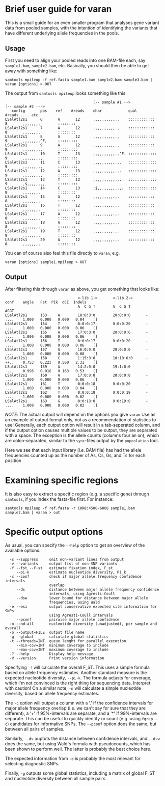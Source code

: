 # Brief user guide for varan

This is a small guide for an even smaller program that analyses gene
variant data from pooled samples, with the intention of identifying
the variants that have different underlying allele frequencies in the
pools.

## Usage

First you need to align your pooled reads into one BAM-file each, say
`sample1.bam`, `sample2.bam`, etc.
Basically, you should then be able to get away with something like:

~~~~~~
samtools mpileup -f ref.fasta sample1.bam sample2.bam sample3.bam | varan [options] > OUT
~~~~~~

The output from `samtools mpileup` looks something like this:

~~~~~~
                                        [-- sample #1 -->               [-- sample #2 --->    
   contig       pos    ref    #reads    char            qual            #reads .... etc
LSalAtl2s1      6       A       12      ,,,,,,,,,,.,    ::::::::::::    8       ,,,,,,,,        ::::::::
LSalAtl2s1      7       A       12      ,,,,,,,,,,.,    ::::::::::::    8       ,,,,,,,,        ::::::::
LSalAtl2s1      8       A       12      ,,,,,,,,,,.,    ::::::::::::    9       ,,,,,,,,^F,     :::::::::
LSalAtl2s1      9       A       12      ,,,,,,,,,,.,    ::::::::::::    9       ,,,,,,,,,       :::::::::
LSalAtl2s1      10      T       13      ,,,,,,,,,,.,^F. :::::::::::::   9       ,,,,,,,,,       :::::::::
LSalAtl2s1      11      C       13      ,,,,,,,,,,.,.   :::::::::::::   9       ,,,,,,,,,       :::::::::
LSalAtl2s1      12      A       13      ,,,,,,,,,,.,.   :::::::::::::   9       ,,,,,,,,,       :::::::::
LSalAtl2s1      13      T       13      ,,,,,,,,,,.,.   :::::::::::::   9       ,$,,,,,,,,      :::::::::
LSalAtl2s1      14      C       13      ,$,,,,,,,,,.,.  :::::::::::::   8       ,,,,,,,,        ::::::::
LSalAtl2s1      15      A       12      ,,,,,,,,,.,.    ::::::::::::    8       ,,,,,,,,        ::::::::
LSalAtl2s1      16      T       12      ,,,,,,,,,.,.    ::::::::::::    8       ,,,,,,,,        ::::::::
LSalAtl2s1      17      A       12      ,,,,,,,,,.,.    ::::::::::::    8       ,,,,,,,,        ::::::::
LSalAtl2s1      18      A       12      ,,,,,,,,,.,.    ::::::::::::    8       ,,,,,,,,        ::::::::
LSalAtl2s1      19      T       12      ,,,,,,,,,.,.    ::::::::::::    8       ,,,,,,,,        ::::::::
LSalAtl2s1      20      A       12      ,,,,,,,,,.,.    ::::::::::::    8       ,,,,,,,,        ::::::::
~~~~~~

You can of course also feel this file directly to `varan`, e.g.

~~~~~~
varan [options] sample1.mpileup > OUT
~~~~~~

## Output

After filtering this through `varan` as above, you get something that
looks like:

~~~~~~
                                 <-lib 1->       <-lib 2->              conf    angle   Fst  PIk  dCI  Indels
                                 A  C G T        A  C G T               ACGT    
LSalAtl2s1      153     A        18:0:0:0        20:0:0:0       -       ....    1.000   0.000   0.000   0.04    []
LSalAtl2s1      154     T        0:0:0:17        0:0:0:20       -       ....    1.000   0.000   0.000   0.06    []
LSalAtl2s1      155     A        17:0:0:0        20:0:0:0       -       ....    1.000   0.000   0.000   0.06    []
LSalAtl2s1      156     T        0:0:0:17        0:0:0:20       -       ....    1.000   0.000   0.000   0.06    []
LSalAtl2s1      157     A        16:0:0:0        20:0:0:0       -       ....    1.000   0.000   0.000   0.08    []
LSalAtl2s1      158     C        1:15:0:0        10:10:0:0      -       ++..    0.753   0.223   0.500   2.31    []
LSalAtl2s1      159     A        14:2:0:0        19:1:0:0       -       ....    0.996   0.018   0.163   0.53    []
LSalAtl2s1      160     A        17:0:0:0        20:0:0:0       -       ....    1.000   0.000   0.000   0.06    []
LSalAtl2s1      161     T        0:0:0:18        0:0:0:20       -       ....    1.000   0.000   0.000   0.04    []
LSalAtl2s1      162     T        0:0:0:18        0:0:0:19       -       ....    1.000   0.000   0.000   0.02    []
LSalAtl2s1      163     G        0:0:18:0        0:0:19:0       -       ....    1.000   0.000   0.000   0.02    []

~~~~~~

*NOTE*: The actual output will depend on the options you give `varan`
Use as an example of output format only, not as a recommendation of
statistics to use!  Generally, each output option will result in a
tab-seperated column, and if the output option causes multiple values
to be output, they are separated with a space.  The exception is the
allele counts (columns four an on), which are colon-separated, similar
to the `sync`-files output by the `popoolation` tool.

Here we see that each input library (i.e. BAM file) has had the allele frequencies counted
up as the number of As, Cs, Gs, and Ts for each position.

# Examining specific regions

It is also easy to extract a specific region (e.g. a specific gene)
through `samtools`, if you index the fasta-file first.  For instance:

    samtools mpileup -f ref.fasta -r CHR8:4500-6000 sample1.bam sample2.bam | varan > out

# Specific output options

As usual, you can specify the `--help` option to get an overview of
the available options.

~~~~~~
  -s --suppress     omit non-variant lines from output
  -v --variants     output list of non-SNP variants
  -f --fst --f-st   estimate fixation index, F_st
     --pi-k         estimate nucleotide diversity, Pi_k
  -c --conf         check if major allele frequency confidence intervals
                    overlap
     --ds           distance between major allele frequency confidence
                    intervals, using Agresti-Coull
     --dsw          lower bound for distance between major allele
                    frequencies, using Wald
  -e --esi          output conservative expected site information for SNPs
                    using Agresti-Coull intervals
     --pconf        pairwise major allele confidence
  -n --nd-all       nucleotide diversity (unadjusted), per sample and overall
  -o --output=FILE  output file name
  -g --global       calculate global statistics
  -t --threads=INT  queue lenght for parallel execution
     --min-cov=INT  minimum coverage to include
     --max-cov=INT  maximum coverage to include
  -? --help         Display help message
  -V --version      Print version information
~~~~~~

Specifying `-f` will calculate the overall F_ST.  This uses a simple
formula based on allele frequency estimates.  Another standard measure
is the expected nucleotide diversity, `--pi-k`.  The formula adjusts
for coverage, which I'm not convinced is the right thing for
sequencing data.  Interpret with caution!  On a similar note, `-n`
will calculate a simple nucleotide diversity, based on allele
frequency estimates.

The `-c` option will output a column with a '.' if the confidence
intervals for major allele frequency overlap (i.e. we can't say for
sure that they are different), a '+' if 95%-intervals are separate,
and a '*' if 99%-intervals are separate.  This can be useful to
quickly identify or count (e.g. using `fgrep -c`) candidates for
informative SNPs.  The `--pconf` option does the same, but between all
pairs of samples.

Similarly, `--ds` ouptuts the distance between confidence intervals,
and `--dsw` does the same, but using Wald's formula with pseudocounts,
which has been shown to perform well.  The latter is probably the best
choice here.

The expected information from `-e` is probably the most relevant for
selecting diagnostic SNPs.

Finally, `-g` outputs some global statistics, including a matrix of
global F_ST and nucleotide diversity between all sample pairs.
